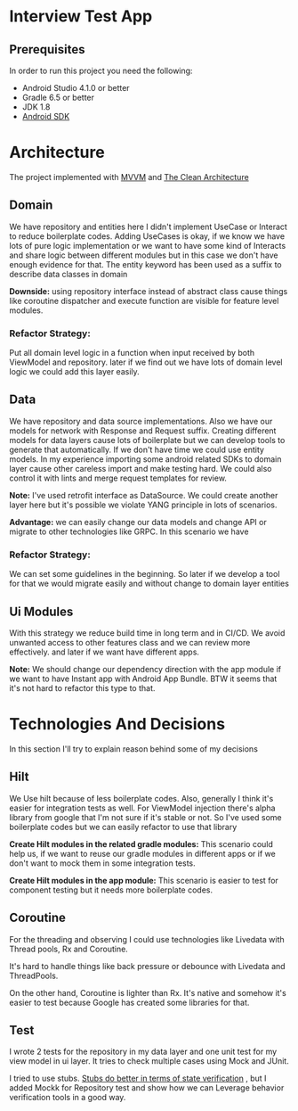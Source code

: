 Interview Test App
======================


## Prerequisites

In order to run this project you need the following:
- Android Studio 4.1.0 or better
- Gradle 6.5 or better
- JDK 1.8
- [Android SDK](https://developer.android.com/studio/index.html)



# Architecture

The project implemented with
[MVVM](https://en.wikipedia.org/wiki/Model%E2%80%93view%E2%80%93viewmodel)
and [The Clean Architecture](https://www.raywenderlich.com/3595916-clean-architecture-tutorial-for-android-getting-started)


## Domain
We have repository and entities here I didn't implement UseCase or Interact to
reduce boilerplate codes. Adding UseCases is okay, if we know we have lots of pure
logic implementation or we want to have some kind of Interacts and share logic
between different modules but in this case we don't have enough evidence for that.
The entity keyword has been used as a suffix to describe data classes in domain

**Downside:** using repository interface instead of abstract class cause things like coroutine dispatcher
and execute function are visible for feature level modules.

### Refactor Strategy:

Put all domain level logic in a function when input received by both ViewModel
and repository.
later if we find out we have lots of domain level logic we could add this layer easily.


## Data

We have repository and data source implementations.
Also we have our models for network with Response and Request suffix.
Creating different models for data layers cause lots of boilerplate but we can develop tools to
generate that automatically. If we don't have time we could use entity models. In my experience
importing some android related SDKs to domain layer cause other careless import and make testing hard.
We could also control it with lints and merge request templates for review.

**Note:** I've used retrofit interface as DataSource. We could create another layer here but it's
possible we violate YANG principle in lots of scenarios.

**Advantage:** we can easily change our data models and change API or migrate to other technologies
like GRPC. In this scenario we have


### Refactor Strategy:

We can set some guidelines in the beginning.
So later if we develop a tool for that we would migrate easily and without change to domain layer entities



## Ui Modules

With this strategy we reduce build time in long term and in CI/CD.
We avoid unwanted access to other features class and we can review more effectively. and later if we want have different apps.

**Note:** We should change our dependency direction with the app module
if we want to have Instant app with Android App Bundle.
BTW it seems that it's not hard to refactor this type to that.

# Technologies And Decisions
In this section I'll try to explain reason behind some of my decisions

## Hilt

We Use hilt because of less boilerplate codes. Also, generally I think it's easier for integration tests as well.
For ViewModel injection there's alpha library from google
that I'm not sure if it's stable or not.
So I've used some boilerplate codes but we can easily refactor to use that library

**Create Hilt modules in the related gradle modules:**
This scenario could help us, if we want to reuse our gradle modules in different apps or
if we don't want to mock them in some integration tests.

**Create Hilt modules in the app module:**
This scenario is easier to test for component testing but it needs more boilerplate codes.


## Coroutine

For the threading and observing I could use technologies like Livedata with Thread pools, Rx and Coroutine.

It's hard to handle things like back pressure
or debounce with Livedata and ThreadPools.

On the other hand, Coroutine is lighter than Rx. It's native and somehow
it's easier to test because Google has created some libraries for that.


## Test

I wrote 2 tests for the repository in my data layer and one unit test for my view model in ui layer.
It tries to check multiple cases using Mock and JUnit.

I tried to use stubs. [Stubs do better in terms of state verification](https://martinfowler.com/articles/mocksArentStubs.html)
, but I added Mockk for Repository test and show how we can Leverage behavior verification tools in a good way.

